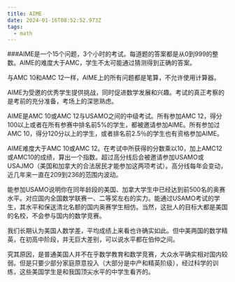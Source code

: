 ```yaml
---
title: AIME
date: 2024-01-16T08:52:52.973Z
tags:
  - math
---
```

\###AIME是一个15个问题，3个小时的考试。每道题的答案都是从0到999的整数。AIME的难度大于AMC，学生不太可能通过猜测得到正确的答案。

与AMC 10和AMC 12一样，AIME上的所有问题都是笔算，不允许使用计算器。

AIME为受邀的优秀学生提供挑战，同时促进数学发展和兴趣。考试的真正考察的是考前的充分准备，考场上的深思熟虑。

AIME是AMC 10或AMC 12与USAMO之间的中级考试。所有参加AMC 12，得分100以上或者在所有参赛中排名前5%的学生，都被邀请参加AIME。所有参加过AMC 10，得分120分以上的学生，或者排名前2.5％的学生也有资格参加AIME。

AIME难度大于AMC 10或AMC 12。在考试中所获得的分数乘以10，加上AMC12或AMC10的成绩，算出一个指数。超过高分线后会被邀请参加USAMO或USAJMO（美国和加拿大的合法居民才能参加这两项考试）。高分线每年会变动，近几年来一直在209到236的范围内波动。

能参加USAMO说明你在同年龄段的美国、加拿大学生中已经达到前500名的奥赛水平。对应国内全国数学联赛一、二等奖左右的实力。能通过USAMO考试的学生，其水平和保送清北名额的国内奥赛学生相仿。当然，这批人的目标大都是美国的名校，不会参与国内的数学竞赛。

我们长期认为美国人数学差，平均成绩上来看也许确实如此。但中美两国的数学精英，在初高中阶段，并无巨大差别，可以说水平都在伯仲之间。

究其原因，是普通美国人并不在乎数学教育和数学竞赛，大众水平确实相对国内较弱。但是只要少部分家庭原意投入（大部分是中产和精英阶级），经过科学的训练，这些美国学生是和我国顶尖水平的中学生看齐的。